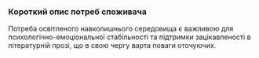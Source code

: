 ### Короткий опис потреб споживача
Потреба освітленого навколишнього середовища  є важливою для психологічно-емоціональної стабільності та підтримки зацікавленості в літературній прозі, що в свою чергу варта поваги оточуючих.

